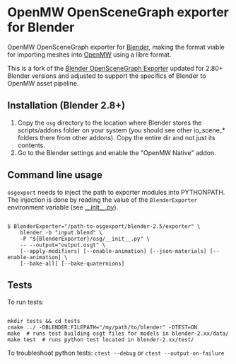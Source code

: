 # OpenMW OpenSceneGraph exporter for Blender

OpenMW OpenSceneGraph exporter for [Blender](https://www.blender.org), making the
format viable for importing meshes into [OpenMW](https://openmw.org)
using a libre format.

This is a fork of the [Blender OpenSceneGraph Exporter](https://github.com/cedricpinson/osgexport/) updated for 2.80+ Blender versions and
adjusted to support the specifics of Blender to OpenMW asset pipeline.

## Installation (Blender 2.8+)

1. Copy the `osg` directory to the location where Blender stores the
   scripts/addons folder on your system (you should see other io_scene_*
   folders there from other addons). Copy the entire dir and not just its
   contents.
2. Go to the Blender settings and enable the "OpenMW Native" addon.

## Command line usage

`osgexport` needs to inject the path to exporter modules into PYTHONPATH. The injection is done by reading the value of the `BlenderExporter` environment variable (see [\_\_init\_\_.py](https://github.com/cedricpinson/osgexport/blob/master/exporter/osg/__init__.py#L46-51)).

```shell

$ BlenderExporter="/path-to-osgexport/blender-2.5/exporter" \
    blender -b "input.blend" \
    -P "${BlenderExporter}/osg/__init__.py" \
    -- --output="output.osgt" \
    [--apply-modifiers] [--enable-animation] [--json-materials] [--enable-animation] \
    [--bake-all] [--bake-quaternions]
```
## Tests

To run tests:

```shell

mkdir tests && cd tests
cmake ../ -DBLENDER:FILEPATH="/my/path/to/blender" -DTEST=ON
make  # runs test building osgt files for models in blender-2.xx/data/
make test  # runs python test located in blender-2.xx/test/

```

To troubleshoot python tests:  `ctest --debug` or `ctest --output-on-failure`
